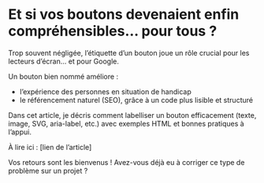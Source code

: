 # Et si vos boutons devenaient enfin compréhensibles… pour tous ?

Trop souvent négligée, l’étiquette d’un bouton joue un rôle crucial pour les lecteurs d’écran… et pour Google.

Un bouton bien nommé améliore :

- l’expérience des personnes en situation de handicap
- le référencement naturel (SEO), grâce à un code plus lisible et structuré

Dans cet article, je décris comment labelliser un bouton efficacement (texte, image, SVG, aria-label, etc.) avec exemples HTML et bonnes pratiques à l’appui.

À lire ici : [lien de l’article]

Vos retours sont les bienvenus ! Avez-vous déjà eu à corriger ce type de problème sur un projet ?
